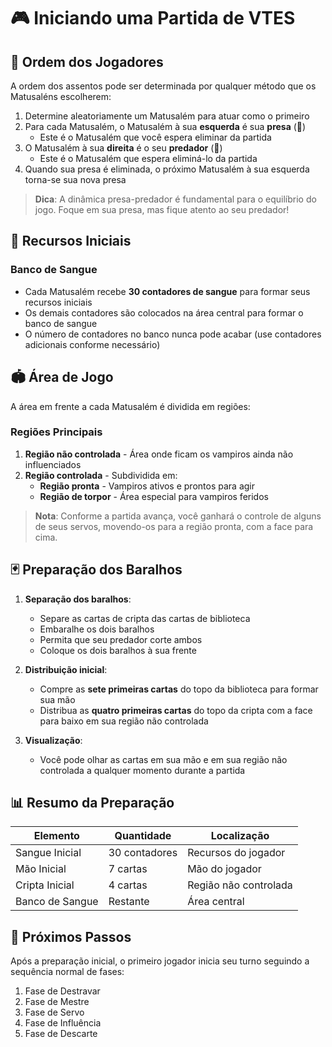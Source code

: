# 🎮 Iniciando uma Partida de VTES

## 👥 Ordem dos Jogadores

A ordem dos assentos pode ser determinada por qualquer método que os Matusaléns escolherem:

1. Determine aleatoriamente um Matusalém para atuar como o primeiro
2. Para cada Matusalém, o Matusalém à sua **esquerda** é sua **presa** (🎯)
   - Este é o Matusalém que você espera eliminar da partida
3. O Matusalém à sua **direita** é o seu **predador** (🦈)
   - Este é o Matusalém que espera eliminá-lo da partida
4. Quando sua presa é eliminada, o próximo Matusalém à sua esquerda torna-se sua nova presa

> **Dica**: A dinâmica presa-predador é fundamental para o equilíbrio do jogo. Foque em sua presa, mas fique atento ao seu predador!

## 💉 Recursos Iniciais

### Banco de Sangue
- Cada Matusalém recebe **30 contadores de sangue** para formar seus recursos iniciais
- Os demais contadores são colocados na área central para formar o banco de sangue
- O número de contadores no banco nunca pode acabar (use contadores adicionais conforme necessário)

## 🏟️ Área de Jogo

A área em frente a cada Matusalém é dividida em regiões:

### Regiões Principais
1. **Região não controlada** - Área onde ficam os vampiros ainda não influenciados
2. **Região controlada** - Subdividida em:
   - **Região pronta** - Vampiros ativos e prontos para agir
   - **Região de torpor** - Área especial para vampiros feridos

> **Nota**: Conforme a partida avança, você ganhará o controle de alguns de seus servos, movendo-os para a região pronta, com a face para cima.

## 🃏 Preparação dos Baralhos

1. **Separação dos baralhos**:
   - Separe as cartas de cripta das cartas de biblioteca
   - Embaralhe os dois baralhos
   - Permita que seu predador corte ambos
   - Coloque os dois baralhos à sua frente

2. **Distribuição inicial**:
   - Compre as **sete primeiras cartas** do topo da biblioteca para formar sua mão
   - Distribua as **quatro primeiras cartas** do topo da cripta com a face para baixo em sua região não controlada

3. **Visualização**:
   - Você pode olhar as cartas em sua mão e em sua região não controlada a qualquer momento durante a partida

## 📊 Resumo da Preparação

| Elemento | Quantidade | Localização |
|----------|------------|-------------|
| Sangue Inicial | 30 contadores | Recursos do jogador |
| Mão Inicial | 7 cartas | Mão do jogador |
| Cripta Inicial | 4 cartas | Região não controlada |
| Banco de Sangue | Restante | Área central |

## 🔄 Próximos Passos

Após a preparação inicial, o primeiro jogador inicia seu turno seguindo a sequência normal de fases:
1. Fase de Destravar
2. Fase de Mestre
3. Fase de Servo
4. Fase de Influência
5. Fase de Descarte


